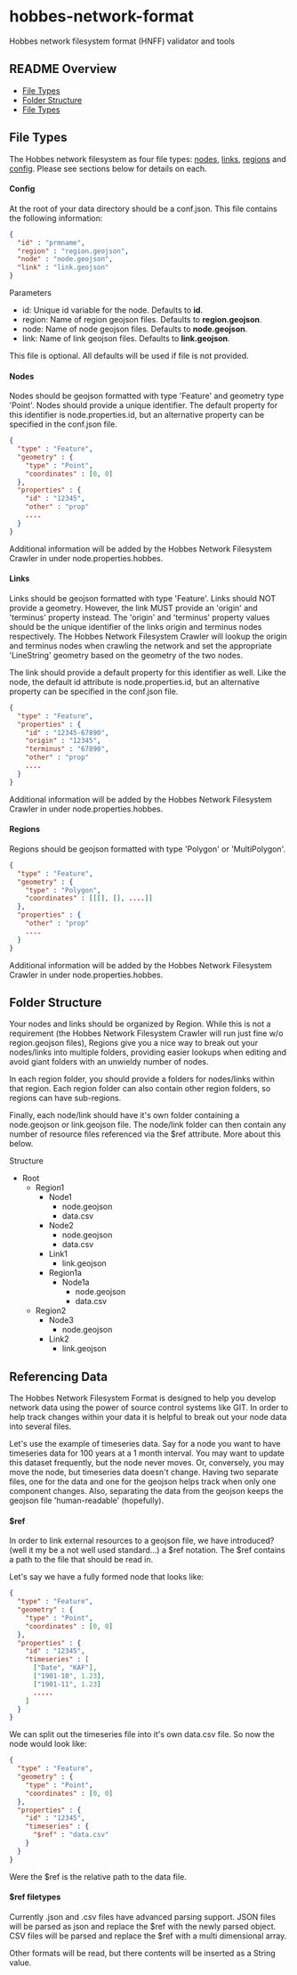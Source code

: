 # hobbes-network-format
Hobbes network filesystem format (HNFF) validator and tools

## README Overview

- [File Types](#file-types)
- [Folder Structure](#folder-structure)
- [File Types](#file-types)

## File Types

The Hobbes network filesystem as four file types:
[nodes](#nodes), [links](#links), [regions](#regions) and [config](#config).
Please see sections below for details on each.

#### Config

At the root of your data directory should be a conf.json.  This file contains
the following information:

```json
{
  "id" : "prmname",
  "region" : "region.geojson",
  "node" : "node.geojson",
  "link" : "link.geojson"
}
```

Parameters
 - id: Unique id variable for the node.  Defaults to **id**.
 - region: Name of region geojson files. Defaults to **region.geojson**.
 - node: Name of node geojson files. Defaults to **node.geojson**.
 - link: Name of link geojson files. Defaults to **link.geojson**.

This file is optional.  All defaults will be used if file is not provided.

#### Nodes

Nodes should be geojson formatted with type 'Feature' and geometry type 'Point'.
Nodes should provide a unique identifier.  The default property for this identifier
is node.properties.id, but an alternative property can be specified in the conf.json
file.

```json
{
  "type" : "Feature",
  "geometry" : {
    "type" : "Point",
    "coordinates" : [0, 0]
  },
  "properties" : {
    "id" : "12345",
    "other" : "prop"
    ....
  }
}
```

Additional information will be added by the Hobbes Network Filesystem Crawler in
under node.properties.hobbes.

#### Links

Links should be geojson formatted with type 'Feature'.  Links should NOT provide
a geometry.  However, the link MUST provide an 'origin' and 'terminus' property instead.
The 'origin' and 'terminus' property values should be the unique identifier of the links
origin and terminus nodes respectively.  The Hobbes Network Filesystem Crawler
will lookup the origin and terminus nodes when crawling the network and set the
appropriate 'LineString' geometry based on the geometry of the two nodes.

The link should provide a default property for this identifier as well.  Like the
node, the default id attribute is node.properties.id, but an alternative property
can be specified in the conf.json file.

```json
{
  "type" : "Feature",
  "properties" : {
    "id" : "12345-67890",
    "origin" : "12345",
    "terminus" : "67890",
    "other" : "prop"
    ....
  }
}
```

Additional information will be added by the Hobbes Network Filesystem Crawler in
under node.properties.hobbes.

#### Regions

Regions should be geojson formatted with type 'Polygon' or 'MultiPolygon'.  


```json
{
  "type" : "Feature",
  "geometry" : {
    "type" : "Polygon",
    "coordinates" : [[[], [], ....]]
  },
  "properties" : {
    "other" : "prop"
    ....
  }
}
```

Additional information will be added by the Hobbes Network Filesystem Crawler in
under node.properties.hobbes.

## Folder Structure

Your nodes and links should be organized by Region.  While this is not a requirement
(the Hobbes Network Filesystem Crawler will run just fine w/o region.geojson files),
Regions give you a nice way to break out your nodes/links into multiple folders,
providing easier lookups when editing and avoid giant folders with an unwieldy
number of nodes.

In each region folder, you should provide a folders for nodes/links within that
region.  Each region folder can also contain other region folders, so regions can
have sub-regions.

Finally, each node/link should have it's own folder containing a node.geojson or
link.geojson file.  The node/link folder can then contain any number of resource
files referenced via the $ref attribute.  More about this below.

Structure
- Root
  - Region1
    - Node1
      - node.geojson
      - data.csv
    - Node2
      - node.geojson
      - data.csv
    - Link1
      - link.geojson
    - Region1a
      - Node1a
        - node.geojson
        - data.csv
  - Region2
    - Node3
      - node.geojson
    - Link2
      - link.geojson

## Referencing Data

The Hobbes Network Filesystem Format is designed to help you develop network
data using the power of source control systems like GIT.  In order to help track
changes within your data it is helpful to break out your node data into several
files.

Let's use the example of timeseries data.  Say for a node you want to have timeseries
data for 100 years at a 1 month interval.  You may want to update this dataset
frequently, but the node never moves.  Or, conversely, you may move the node, but
timeseries data doesn't change.  Having two separate files, one for the data
and one for the geojson helps track when only one component changes.  Also, separating
the data from the geojson keeps the geojson file 'human-readable' (hopefully).

#### $ref

In order to link external resources to a geojson file, we have introduced? (well
it my be a not well used standard...) a $ref notation.  The $ref contains a path
to the file that should be read in.

Let's say we have a fully formed node that looks like:
```json
{
  "type" : "Feature",
  "geometry" : {
    "type" : "Point",
    "coordinates" : [0, 0]
  },
  "properties" : {
    "id" : "12345",
    "timeseries" : [
      ["Date", "KAF"],
      ["1901-10", 1.23],
      ["1901-11", 1.23]
      .....
    ]
  }
}
```

We can split out the timeseries file into it's own data.csv file.  So now the
node would look like:

```json
{
  "type" : "Feature",
  "geometry" : {
    "type" : "Point",
    "coordinates" : [0, 0]
  },
  "properties" : {
    "id" : "12345",
    "timeseries" : {
      "$ref" : "data.csv"
    }
  }
}
```

Were the $ref is the relative path to the data file.

#### $ref filetypes

Currently .json and .csv files have advanced parsing support.  JSON files will
be parsed as json and replace the $ref with the newly parsed object.  CSV files
will be parsed and replace the $ref with a multi dimensional array.

Other formats will be read, but there contents will be inserted as a String value.
